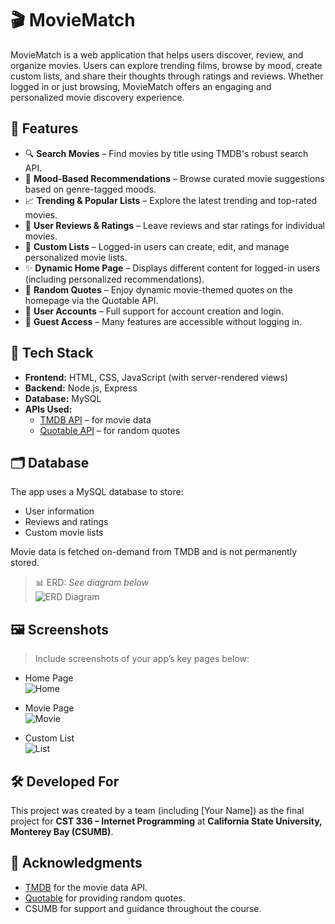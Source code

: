 # 🎬 MovieMatch

MovieMatch is a web application that helps users discover, review, and organize movies. Users can explore trending films, browse by mood, create custom lists, and share their thoughts through ratings and reviews. Whether logged in or just browsing, MovieMatch offers an engaging and personalized movie discovery experience.

## 🌟 Features

- 🔍 **Search Movies** – Find movies by title using TMDB's robust search API.
- 🌈 **Mood-Based Recommendations** – Browse curated movie suggestions based on genre-tagged moods.
- 📈 **Trending & Popular Lists** – Explore the latest trending and top-rated movies.
- 📝 **User Reviews & Ratings** – Leave reviews and star ratings for individual movies.
- 📂 **Custom Lists** – Logged-in users can create, edit, and manage personalized movie lists.
- ✨ **Dynamic Home Page** – Displays different content for logged-in users (including personalized recommendations).
- 💬 **Random Quotes** – Enjoy dynamic movie-themed quotes on the homepage via the Quotable API.
- 🔐 **User Accounts** – Full support for account creation and login.
- 👀 **Guest Access** – Many features are accessible without logging in.

## 🧰 Tech Stack

- **Frontend:** HTML, CSS, JavaScript (with server-rendered views)
- **Backend:** Node.js, Express
- **Database:** MySQL
- **APIs Used:**
  - [TMDB API](https://www.themoviedb.org/documentation/api) – for movie data
  - [Quotable API](https://github.com/lukePeavey/quotable) – for random quotes

## 🗂 Database

The app uses a MySQL database to store:

- User information
- Reviews and ratings
- Custom movie lists

Movie data is fetched on-demand from TMDB and is not permanently stored.

> 📊 ERD: _See diagram below_  
> ![ERD Diagram](./assets/erd.png) <!-- Replace with your actual path -->

## 🖼 Screenshots

> Include screenshots of your app’s key pages below:

- Home Page  
  ![Home](./assets/home.png)

- Movie Page  
  ![Movie](./assets/movie.png)

- Custom List  
  ![List](./assets/list.png)

## 🛠 Developed For

This project was created by a team (including [Your Name]) as the final project for **CST 336 – Internet Programming** at **California State University, Monterey Bay (CSUMB)**.

## 🙌 Acknowledgments

- [TMDB](https://www.themoviedb.org/) for the movie data API.
- [Quotable](https://github.com/lukePeavey/quotable) for providing random quotes.
- CSUMB for support and guidance throughout the course.

